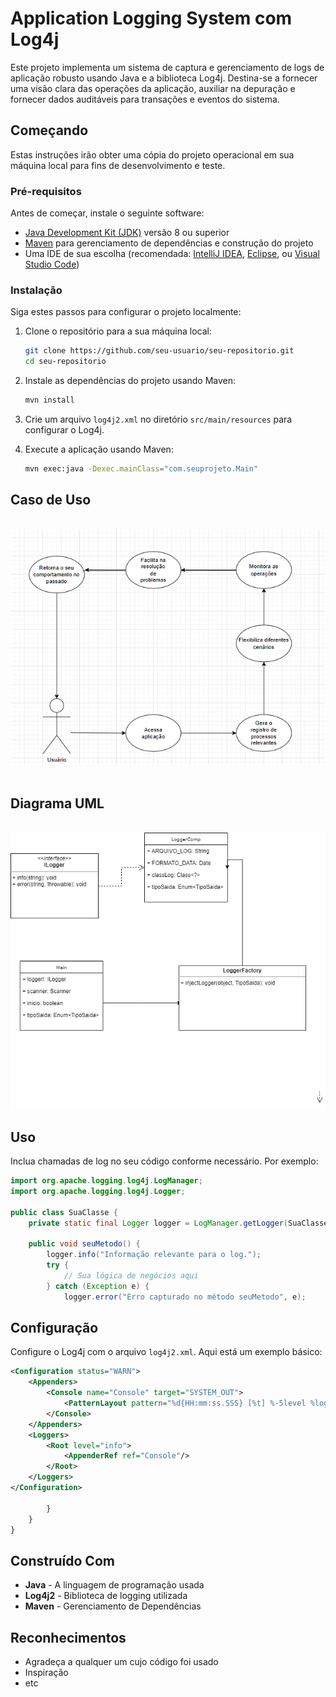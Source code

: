 # Application Logging System com Log4j

Este projeto implementa um sistema de captura e gerenciamento de logs de aplicação robusto usando Java e a biblioteca Log4j. Destina-se a fornecer uma visão clara das operações da aplicação, auxiliar na depuração e fornecer dados auditáveis para transações e eventos do sistema.

## Começando

Estas instruções irão obter uma cópia do projeto operacional em sua máquina local para fins de desenvolvimento e teste.

### Pré-requisitos

Antes de começar, instale o seguinte software:

- [Java Development Kit (JDK)](https://www.oracle.com/java/technologies/javase-jdk11-downloads.html) versão 8 ou superior
- [Maven](https://maven.apache.org/) para gerenciamento de dependências e construção do projeto
- Uma IDE de sua escolha (recomendada: [IntelliJ IDEA](https://www.jetbrains.com/idea/), [Eclipse](https://www.eclipse.org/), ou [Visual Studio Code](https://code.visualstudio.com/))

### Instalação

Siga estes passos para configurar o projeto localmente:

1. Clone o repositório para a sua máquina local:

    ```bash
    git clone https://github.com/seu-usuario/seu-repositorio.git
    cd seu-repositorio
    ```

2. Instale as dependências do projeto usando Maven:

    ```bash
    mvn install
    ```

3. Crie um arquivo `log4j2.xml` no diretório `src/main/resources` para configurar o Log4j.

4. Execute a aplicação usando Maven:

    ```bash
    mvn exec:java -Dexec.mainClass="com.seuprojeto.Main"
    ```

## Caso de Uso
<br/>
    <div align="center">
    <img src="/images/image.png" alt="caso_de_uso" />
    </div>
<br/>

## Diagrama UML
<br/>
    <div align = "center">
    <img src="/images/uml-log.drawio.png" alt="diagrama uml"/>
    </div>

## Uso

Inclua chamadas de log no seu código conforme necessário. Por exemplo:

```java
import org.apache.logging.log4j.LogManager;
import org.apache.logging.log4j.Logger;

public class SuaClasse {
    private static final Logger logger = LogManager.getLogger(SuaClasse.class);
    
    public void seuMetodo() {
        logger.info("Informação relevante para o log.");
        try {
            // Sua lógica de negócios aqui
        } catch (Exception e) {
            logger.error("Erro capturado no método seuMetodo", e);
```
## Configuração

Configure o Log4j com o arquivo `log4j2.xml`. Aqui está um exemplo básico:

```xml
<Configuration status="WARN">
    <Appenders>
        <Console name="Console" target="SYSTEM_OUT">
            <PatternLayout pattern="%d{HH:mm:ss.SSS} [%t] %-5level %logger{36} - %msg%n"/>
        </Console>
    </Appenders>
    <Loggers>
        <Root level="info">
            <AppenderRef ref="Console"/>
        </Root>
    </Loggers>
</Configuration>

        }
    }
}
```
## Construído Com

- **Java** - A linguagem de programação usada
- **Log4j2** - Biblioteca de logging utilizada
- **Maven** - Gerenciamento de Dependências

## Reconhecimentos

- Agradeça a qualquer um cujo código foi usado
- Inspiração
- etc


